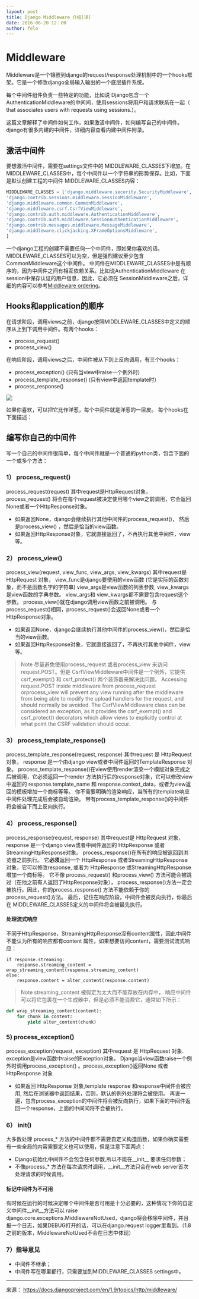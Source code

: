```yaml
---
layout: post
title: Django Middleware 介绍[译]
date: 2016-06-20 12：00
author: felo
---
```


# Middleware
Middleware是一个镶嵌到django的request/response处理机制中的一个hooks框架。它是一个修改django全局输入输出的一个底层插件系统。

每个中间件组件负责一些特定的功能，比如说 Django包含一个 AuthenticationMiddleware的中间间，使用sessions将用户和请求联系在一起（ that associates users with requests using sessions.）。

这篇文章解释了中间件如何工作，如果激活中间件，如何编写自己的中间件。django有很多内建的中间件，详细内容查看内建中间件附录。



## 激活中间件

要想激活中间件，需要在settings文件中的 MIDDLEWARE_CLASSES下增加。在 MIDDLEWARE_CLASSES中，每个中间件以一个字符串的形势保存。比如，下面是默认创建工程的中间件 MIDDLEWARE_CLASSES内容：

```python
MIDDLEWARE_CLASSES = ['django.middleware.security.SecurityMiddleware',
'django.contrib.sessions.middleware.SessionMiddleware',
'django.middleware.common.CommonMiddleware',
'django.middleware.csrf.CsrfViewMiddleware',
'django.contrib.auth.middleware.AuthenticationMiddleware',
'django.contrib.auth.middleware.SessionAuthenticationMiddleware',
'django.contrib.messages.middleware.MessageMiddleware',
'django.middleware.clickjacking.XFrameOptionsMiddleware',
]
```

一个django工程的创建不需要任何一个中间件，即如果你喜欢的话，MIDDLEWARE_CLASSES可以为空，但是强烈建议至少包含 CommonMiddleware这个中间件。
中间件在MIDDLEWARE_CLASSES中是有顺序的，因为中间件之间有相互依赖关系。比如说AuthenticationMiddleware 在session中保存认证的用户信息，因此，它必须在 SessionMiddleware之后，详细的内容可以参考[Middleware ordering](https://docs.djangoproject.com/en/1.9/ref/middleware/#middleware-ordering)。


## Hooks和application的顺序
在请求阶段，调用views之前，django按照MIDDLEWARE_CLASSES中定义的顺序从上到下调用中间件。有两个hooks：
- process_request()
- process_view()


在响应阶段，调用views之后，中间件被从下到上反向调用，有三个hooks：
- process_exception() (只有当view中raise一个例外时)
- process_template_response() (只有view中返回template时）
- process_response()

![](http://images2015.cnblogs.com/blog/866969/201606/866969-20160620145833709-416633611.png)



如果你喜欢，可以把它比作洋葱，每个中间件就是洋葱的一层皮。
每个hooks在下面描述：

## 编写你自己的中间件
写一个自己的中间件很简单，每个中间件就是一个普通的python类，包含下面的一个或多个方法：

### 1） process_request()

 process_request(request)
其中request是HttpRequest对象，process_request() 将会在每个request被决定使用哪个view之前调用，它会返回None或者一个HttpResponse对象。
- 如果返回None，django会继续执行其他中间件的process_request()， 然后是process_view() ，然后是恰当的view函数。
- 如果返回HttpResponse对象，它就直接返回了，不再执行其他中间件，view等。


### 2） process_view()

 process_view(request, view_func, view_args, view_kwargs)
其中request是HttpRequest 对象， view_func是django要使用的view函数 (它是实际的函数对象，而不是函数名字的字符串) view_args是view函数的列表参数, view_kwargs是view函数的字典参数。  view_args和 view_kwargs都不需要包含request这个参数。
process_view()就在django调用view函数之前被调用。
与process_request()相同，process_request()会返回None或者一个HttpResponse对象。
- 如果返回None，django会继续执行其他中间件的process_view()，然后是恰当的view函数。
- 如果返回HttpResponse对象，它就直接返回了，不再执行其他中间件，view等。


>Note
尽量避免使用process_request 或者process_view 来访问request.POST。但是 CsrfViewMiddleware中间件是一个例外，它提供 csrf_exempt() 和 csrf_protect() 两个装饰器来解决此问题。
Accessing request.POST inside middleware from process_request orprocess_view will prevent any view running after the middleware from being able to modify the upload handlers for the request, and should normally be avoided.
The CsrfViewMiddleware class can be considered an exception, as it provides the csrf_exempt() and csrf_protect() decorators which allow views to explicitly control at what point the CSRF validation should occur.

### 3） process_template_response()

process_template_response(request, response)
其中request 是 HttpRequest 对象， response 是一个由django view或者中间件返回的TemplateResponse  对象。
process_template_response()在view使用render渲染一个模版对象完成之后被调用，它必须返回一个render 方法执行后的response对象，它可以修改view中返回的 response.template_name 和 response.context_data，或者为view返回的模板增加一个商标等等。
你不需要明确的渲染响应，当所有的template响应中间件处理完成后会被自动渲染。
带有process_template_response()的中间件将会被自下而上反向执行。

### 4） process_response()

process_response(request, response)
其中request是 HttpRequest 对象， response 是一个django view或者中间件返回的 HttpResponse 或者StreamingHttpResponse对象。
process_response()在所有的响应被返回到浏览器之前执行。
它**必须**返回一个 HttpResponse 或者StreamingHttpResponse 对象，它可以修改response, 或者为 HttpResponse 或StreamingHttpResponse增加一个商标等。
它不像 process_request() 和process_view() 方法可能会被跳过（在他之前有人返回了HttpResponse对象）， process_response()方法一定会被执行。因此，你的process_response() 方法不能依赖于你的process_request()方法。
最后，记住在响应阶段，中间件会被反向执行，你最后在 MIDDLEWARE_CLASSES定义的中间件将会被最先执行。

#### 处理流式响应

不同于HttpResponse，StreamingHttpResponse沒有content属性，因此中间件不能认为所有的响应都有content 属性，如果想要访问content，需要测试流式响应：

```
if response.streaming:
    response.streaming_content = wrap_streaming_content(response.streaming_content)
else:
    response.content = alter_content(response.content)
```

>Note
streaming_content 被假定为太大而不能存放在内存中， 响应中间件可以将它包裹在一个生成器中，但是必须不能消费它，通常如下所示：

```python
def wrap_streaming_content(content):
    for chunk in content:
        yield alter_content(chunk)
```

### 5) process_exception()
process_exception(request, exception)
其中request 是 HttpRequest 对象. exception是view函数中raise的Exception对象。
Django当view函数raise一个例外时调用process_exception() 。process_exception()返回None 或者HttpResponse 对象
- 如果返回 HttpResponse 对象,template response 和response中间件会被应用, 然后在浏览器中返回结果，否则，默认的例外处理将会被使用。
再说一遍，包含process_exception的中间件将会被反向执行，如果下面的中间件返回一个response，上面的中间间将不会被执行。

### 6） __init__()
大多数处理 process_* 方法的中间件都不需要自定义构造函数，如果你确实需要有一些全局的内容需要定义也可以使用，但是注意下面两点：
- Django初始化中间件不会包含任何参数,所以不能在__init__ 要求任何参数；
- 不像process_* 方法在每次请求时调用，__init__方法只会在web server首次处理请求的时候调用。

#### 标记中间件为不可用
有时候在运行的时候决定哪个中间件是否可用是十分必要的，这种情况下你的自定义中间件__init__方法可以 raise django.core.exceptions.MiddlewareNotUsed，django将会移除中间件，并且报一个日志，如果DEBUG打开的话，可以在django.request logger里看到。（1.8之前的版本，MiddlewareNotUsed不会在日志中体现）

### 7）指导意见
- 中间件不继承；
- 中间件写在哪里都行，只需要加到MIDDLEWARE_CLASSES settings中。

---
来源： https://docs.djangoproject.com/en/1.9/topics/http/middleware/
